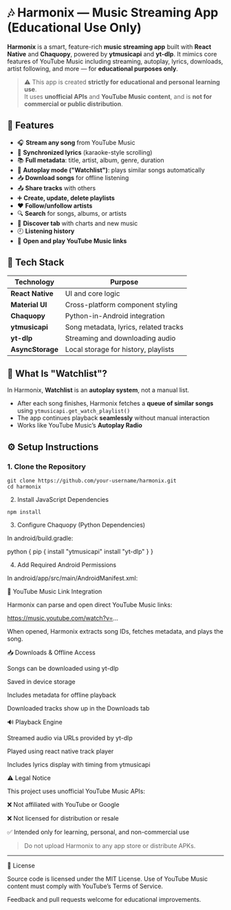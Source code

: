 
# 🎶 Harmonix — Music Streaming App (Educational Use Only)

**Harmonix** is a smart, feature-rich **music streaming app** built with **React Native** and **Chaquopy**, powered by **ytmusicapi** and **yt-dlp**. It mimics core features of YouTube Music including streaming, autoplay, lyrics, downloads, artist following, and more — for **educational purposes only**.

> ⚠️ This app is created **strictly for educational and personal learning use**.  
> It uses **unofficial APIs** and **YouTube Music content**, and is **not for commercial or public distribution**.


## 🎵 Features

- 🎧 **Stream any song** from YouTube Music
- 📝 **Synchronized lyrics** (karaoke-style scrolling)
- 📚 **Full metadata**: title, artist, album, genre, duration
- 🔁 **Autoplay mode ("Watchlist")**: plays similar songs automatically
- 📥 **Download songs** for offline listening
- 📤 **Share tracks** with others
- ➕ **Create, update, delete playlists**
- ❤️ **Follow/unfollow artists**
- 🔍 **Search** for songs, albums, or artists
- 🚀 **Discover tab** with charts and new music
- 🕘 **Listening history**
- 🔗 **Open and play YouTube Music links**


## 🧱 Tech Stack

| Technology        | Purpose                              |
|-------------------|---------------------------------------|
| **React Native**  | UI and core logic                     |
| **Material UI**   | Cross-platform component styling      |
| **Chaquopy**      | Python-in-Android integration         |
| **ytmusicapi**    | Song metadata, lyrics, related tracks |
| **yt-dlp**        | Streaming and downloading audio       |
| **AsyncStorage** | Local storage for history, playlists |


## 🔁 What Is "Watchlist"?

In Harmonix, **Watchlist** is an **autoplay system**, not a manual list.

- After each song finishes, Harmonix fetches a **queue of similar songs** using `ytmusicapi.get_watch_playlist()`
- The app continues playback **seamlessly** without manual interaction
- Works like YouTube Music’s **Autoplay Radio**




## ⚙️ Setup Instructions

### 1. Clone the Repository

```
git clone https://github.com/your-username/harmonix.git
cd harmonix
```
2. Install JavaScript Dependencies
```
npm install
```
3. Configure Chaquopy (Python Dependencies)

In android/build.gradle:

python {
    pip {
        install "ytmusicapi"
        install "yt-dlp"
    }
}

4. Add Required Android Permissions

In android/app/src/main/AndroidManifest.xml:

<uses-permission android:name="android.permission.INTERNET" />
<uses-permission android:name="android.permission.WRITE_EXTERNAL_STORAGE" />



🔗 YouTube Music Link Integration

Harmonix can parse and open direct YouTube Music links:

https://music.youtube.com/watch?v=...

When opened, Harmonix extracts song IDs, fetches metadata, and plays the song.



📥 Downloads & Offline Access

Songs can be downloaded using yt-dlp

Saved in device storage

Includes metadata for offline playback

Downloaded tracks show up in the Downloads tab




🔊 Playback Engine

Streamed audio via URLs provided by yt-dlp

Played using react native track player

Includes lyrics display with timing from ytmusicapi



⚠️ Legal Notice

This project uses unofficial YouTube Music APIs:

❌ Not affiliated with YouTube or Google

❌ Not licensed for distribution or resale

✅ Intended only for learning, personal, and non-commercial use


> Do not upload Harmonix to any app store or distribute APKs.




---

📜 License

Source code is licensed under the MIT License.
Use of YouTube Music content must comply with YouTube’s Terms of Service.




Feedback and pull requests welcome for educational improvements.

